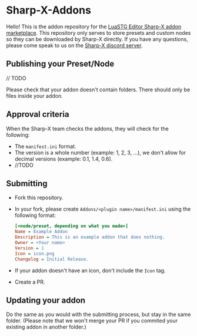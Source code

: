 # Sharp-X-Addons

Hello! This is the addon repository for the [LuaSTG Editor Sharp-X addon marketplace](https://github.com/Sharp-X-Team/LuaSTG-Editor-Sharp-X).
This repository only serves to store presets and custom nodes so they can be downloaded by Sharp-X directly.
If you have any questions, please come speak to us on the [Sharp-X discord server](https://discord.gg/bhM599npvd).

## Publishing your Preset/Node

// TODO

Please check that your addon doesn't contain folders. There should only be files inside your addon.

## Approval criteria

When the Sharp-X team checks the addons, they will check for the following:
- The `manifest.ini` format.
- The version is a whole number (example: 1, 2, 3, ...), we don't allow for decimal versions (example: 0.1, 1.4, 0.6).
- //TODO

## Submitting

- Fork this repository.
- In your fork, please create `Addons/<plugin name>/manifest.ini` using the following format:

  ```ini
  [<node/preset, depending on what you made>]
  Name = Example Addon
  Description = This is an example addon that does nothing.
  Owner = <Your name>
  Version = 1
  Icon = icon.png
  Changelog = Initial Release.
  ```

- If your addon doesn't have an icon, don't include the `Icon` tag.
- Create a PR.

## Updating your addon

Do the same as you would with the submitting process, but stay in the same folder.
(Please note that we won't merge your PR if you commited your existing addon in another folder.)